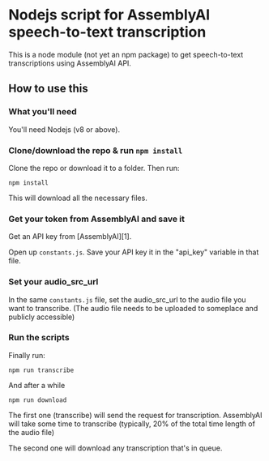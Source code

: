 # Nodejs script for AssemblyAI speech-to-text transcription

This is a node module (not yet an npm package) to get speech-to-text transcriptions using AssemblyAI API.

## How to use this

### What you'll need

You'll need Nodejs (v8 or above).

### Clone/download the repo & run `npm install`

Clone the repo or download it to a folder. Then run:

`npm install`

This will download all the necessary files.

### Get your token from AssemblyAI and save it

Get an API key from [AssemblyAI][1].

Open up `constants.js`. Save your API key it in the "api_key" variable in that file.

### Set your audio_src_url

In the same `constants.js` file, set the audio_src_url to the audio file you want to transcribe. (The audio file needs to be uploaded to someplace and publicly accessible)

### Run the scripts

Finally run:

`npm run transcribe`

And after a while

`npm run download`

The first one (transcribe) will send the request for transcription. AssemblyAI will take some time to transcribe (typically, 20% of the total time length of the audio file)

The second one will download any transcription that's in queue.
